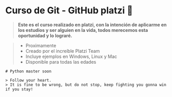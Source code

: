 #  Curso de Git - GitHub platzi 💚


> **Este es el curso realizado en platzi, con la intención de aplicarme en los estudios y ser alguien en la vida, todos merecemos esta oportunidad y lo lograré.**

> * Proximamente
> * Creado por el increíble Platzi Team
> * Incluye ejemplos en Windows, Linux y Mac
> * Disponible para todas las edades
```
# Python master soon

> Follow your heart.
> It is fine to be wrong, but do not stop, keep fighting you gonna win if you stay!

